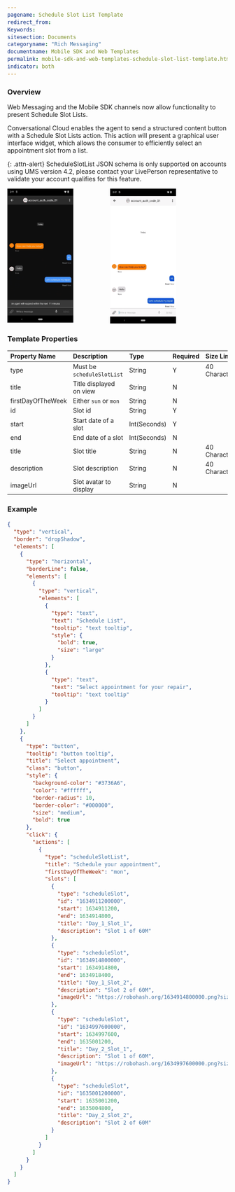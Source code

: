 ```yaml
---
pagename: Schedule Slot List Template
redirect_from:
Keywords:
sitesection: Documents
categoryname: "Rich Messaging"
documentname: Mobile SDK and Web Templates
permalink: mobile-sdk-and-web-templates-schedule-slot-list-template.html
indicator: both
---
```


### Overview

Web Messaging and the Mobile SDK channels now allow functionality to present Schedule Slot Lists.

Conversational Cloud enables the agent to send a structured content button with a Schedule Slot Lists action. This action will present a graphical user interface widget, which allows the consumer to efficiently select an appointment slot from a list.

{: .attn-alert}
ScheduleSlotList JSON schema is only supported on accounts using UMS version 4.2, please contact your LivePerson representative to validate your account qualifies for this feature.

<div style="width: 100%; position: relative;">
    <img src="/img/AndroidAppointmentSlotGif1.gif" alt="Schedule Slot List Dark Mode" style="float: left; width: 30%;height: auto; margin-right: 6em">
    <img src="/img/AndroidAppointmentSlotGif2.gif" alt="Schedule Slot List Light Mode" style="width: 30%;height: auto;">
</div>

### Template Properties

| Property Name | Description             | Type   | Required | Size Limit |
| :------------ | :---------------------- | :----- | :------- | :--------- |
| type          | Must be `scheduleSlotList`  | String | Y        | 40 Characters           |
| title       | Title displayed on view         | String  | N        |    |
| firstDayOfTheWeek          | Either `sun` or `mon`  | String| N        |            |
| id       | Slot id         | String  | Y        |    |
| start   | Start date of a slot | Int(Seconds) | Y        |     |
| end   | End date of a slot | Int(Seconds) | N        |     |
| title          | Slot title  | String | N        | 40 Characters           |
| description          | Slot description  | String | N        | 40 Characters           |
| imageUrl          | Slot avatar to display  | String | N        |            |

### Example
```json
{
  "type": "vertical",
  "border": "dropShadow",
  "elements": [
    {
      "type": "horizontal",
      "borderLine": false,
      "elements": [
        {
          "type": "vertical",
          "elements": [
            {
              "type": "text",
              "text": "Schedule List",
              "tooltip": "text tooltip",
              "style": {
                "bold": true,
                "size": "large"
              }
            },
            {
              "type": "text",
              "text": "Select appointment for your repair",
              "tooltip": "text tooltip"
            }
          ]
        }
      ]
    },
    {
      "type": "button",
      "tooltip": "button tooltip",
      "title": "Select appointment",
      "class": "button",
      "style": {
        "background-color": "#3736A6",
        "color": "#ffffff",
        "border-radius": 10,
        "border-color": "#000000",
        "size": "medium",
        "bold": true
      },
      "click": {
        "actions": [
          {
            "type": "scheduleSlotList",
            "title": "Schedule your appointment",
            "firstDayOfTheWeek": "mon",
            "slots": [
              {
                "type": "scheduleSlot",
                "id": "1634911200000",
                "start": 1634911200,
                "end": 1634914800,
                "title": "Day_1_Slot_1",
                "description": "Slot 1 of 60M"
              },
              {
                "type": "scheduleSlot",
                "id": "1634914800000",
                "start": 1634914800,
                "end": 1634918400,
                "title": "Day_1_Slot_2",
                "description": "Slot 2 of 60M",
                "imageUrl": "https://robohash.org/1634914800000.png?size=35x35&set=set2"
              },
              {
                "type": "scheduleSlot",
                "id": "1634997600000",
                "start": 1634997600,
                "end": 1635001200,
                "title": "Day_2_Slot_1",
                "description": "Slot 1 of 60M",
                "imageUrl": "https://robohash.org/1634997600000.png?size=35x35&set=set2"
              },
              {
                "type": "scheduleSlot",
                "id": "1635001200000",
                "start": 1635001200,
                "end": 1635004800,
                "title": "Day_2_Slot_2",
                "description": "Slot 2 of 60M"
              }
            ]
          }
        ]
      }
    }
  ]
}
```